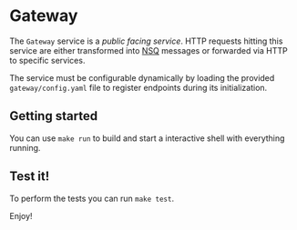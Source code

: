 # Gateway

The `Gateway` service is a _public facing service_.
HTTP requests hitting this service are either transformed into [NSQ](https://github.com/nsqio/nsq) messages or forwarded via HTTP to specific services.

The service must be configurable dynamically by loading the provided `gateway/config.yaml` file to register endpoints during its initialization.

## Getting started

You can use `make run` to build and start a interactive shell with everything running.

## Test it!

To perform the tests you can run `make test`.

Enjoy!
